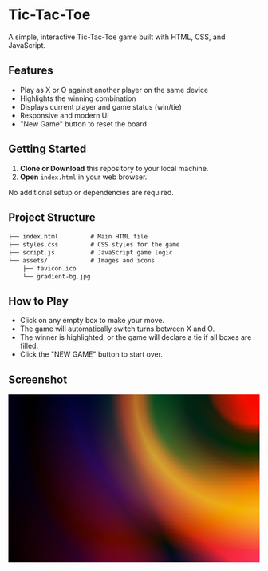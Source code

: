 # Tic-Tac-Toe

A simple, interactive Tic-Tac-Toe game built with HTML, CSS, and JavaScript.

## Features
- Play as X or O against another player on the same device
- Highlights the winning combination
- Displays current player and game status (win/tie)
- Responsive and modern UI
- "New Game" button to reset the board

## Getting Started

1. **Clone or Download** this repository to your local machine.
2. **Open** `index.html` in your web browser.

No additional setup or dependencies are required.

## Project Structure
```
├── index.html         # Main HTML file
├── styles.css         # CSS styles for the game
├── script.js          # JavaScript game logic
└── assets/            # Images and icons
    ├── favicon.ico
    └── gradient-bg.jpg
```

## How to Play
- Click on any empty box to make your move.
- The game will automatically switch turns between X and O.
- The winner is highlighted, or the game will declare a tie if all boxes are filled.
- Click the "NEW GAME" button to start over.

## Screenshot
![Tic-Tac-Toe Screenshot](assets/gradient-bg.jpg)


